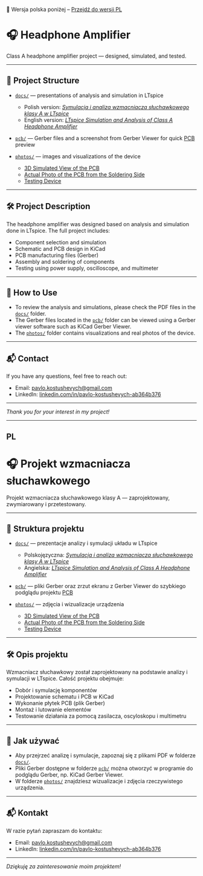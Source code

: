 📄 Wersja polska poniżej – [Przejdź do wersji PL](#pl)

# 🎧 Headphone Amplifier

Class A headphone amplifier project — designed, simulated, and tested.

---

## 📂 Project Structure

- [`docs/`](./docs) — presentations of analysis and simulation in LTspice  
  - Polish version: *[Symulacja i analiza wzmacniacza słuchawkowego klasy A w LTspice](./docs/Symulacja%20i%20analiza%20wzmacniacza%20słuchawkowego%20klasy%20A%20w%20LTspice.pdf)*  
  - English version: *[LTspice Simulation and Analysis of Class A Headphone Amplifier](./docs/LTspice%20Simulation%20and%20Analysis%20of%20Class%20A%20Headphone%20Amplifier.pdf)*  


- [`pcb/`](./pcb) — Gerber files and a screenshot from Gerber Viewer for quick [PCB](./pcb/pcb_gerber_preview.png)
 preview  

- [`photos/`](./photos) — images and visualizations of the device  
  - [3D Simulated View of the PCB](./photos/3D%20Simulated%20View%20of%20the%20PCB.jpg)
  - [Actual Photo of the PCB from the Soldering Side](./photos/Actual%20Photo%20of%20the%20PCB%20from%20the%20Soldering%20Side.jpg)
  - [Testing Device](./photos/Testing%20Device.jpg)

---

## 🛠️ Project Description

The headphone amplifier was designed based on analysis and simulation done in LTspice. The full project includes:  
- Component selection and simulation  
- Schematic and PCB design in KiCad  
- PCB manufacturing files (Gerber)  
- Assembly and soldering of components  
- Testing using power supply, oscilloscope, and multimeter  

---

## 📁 How to Use

- To review the analysis and simulations, please check the PDF files in the [`docs/`](./docs) folder.  
- The Gerber files located in the [`pcb/`](./pcb) folder can be viewed using a Gerber viewer software such as KiCad Gerber Viewer.  
- The [`photos/`](./photos) folder contains visualizations and real photos of the device.  

---

## 📬 Contact

If you have any questions, feel free to reach out:  
- Email: pavlo.kostushevych@gmail.com  
- LinkedIn: [linkedin.com/in/pavlo-kostushevych-ab364b376](https://www.linkedin.com/in/pavlo-kostushevych-ab364b376/)

---

*Thank you for your interest in my project!*

---
## PL

# 🎧 Projekt wzmacniacza słuchawkowego

Projekt wzmacniacza słuchawkowego klasy A — zaprojektowany, zwymiarowany i przetestowany.

---

## 📂 Struktura projektu

- [`docs/`](./docs) — prezentacje analizy i symulacji układu w LTspice  
  - Polskojęzyczna: *[Symulacja i analiza wzmacniacza słuchawkowego klasy A w LTspice](./docs/Symulacja%20i%20analiza%20wzmacniacza%20słuchawkowego%20klasy%20A%20w%20LTspice.pdf)*   
  - Angielska: *[LTspice Simulation and Analysis of Class A Headphone Amplifier](./docs/LTspice%20Simulation%20and%20Analysis%20of%20Class%20A%20Headphone%20Amplifier.pdf)*   

- [`pcb/`](./pcb) — pliki Gerber oraz zrzut ekranu z Gerber Viewer do szybkiego podglądu projektu [PCB](./pcb/pcb_gerber_preview.png)  

- [`photos/`](./photos) — zdjęcia i wizualizacje urządzenia  
  - [3D Simulated View of the PCB](./photos/3D%20Simulated%20View%20of%20the%20PCB.jpg)
  - [Actual Photo of the PCB from the Soldering Side](./photos/Actual%20Photo%20of%20the%20PCB%20from%20the%20Soldering%20Side.jpg)
  - [Testing Device](./photos/Testing%20Device.jpg)

---

## 🛠️ Opis projektu

Wzmacniacz słuchawkowy został zaprojektowany na podstawie analizy i symulacji w LTspice. Całość projektu obejmuje:  
- Dobór i symulację komponentów  
- Projektowanie schematu i PCB w KiCad  
- Wykonanie płytek PCB (plik Gerber)  
- Montaż i lutowanie elementów  
- Testowanie działania za pomocą zasilacza, oscyloskopu i multimetru  

---

## 📁 Jak używać

- Aby przejrzeć analizę i symulacje, zapoznaj się z plikami PDF w folderze [`docs/`](./docs).  
- Pliki Gerber dostępne w folderze [`pcb/`](./pcb) można otworzyć w programie do podglądu Gerber, np. KiCad Gerber Viewer.  
- W folderze [`photos/`](./photos) znajdziesz wizualizacje i zdjęcia rzeczywistego urządzenia.  

---

## 📬 Kontakt

W razie pytań zapraszam do kontaktu:  
- Email: pavlo.kostushevych@gmail.com  
- LinkedIn: [linkedin.com/in/pavlo-kostushevych-ab364b376](https://www.linkedin.com/in/pavlo-kostushevych-ab364b376/)

---

*Dziękuję za zainteresowanie moim projektem!*

